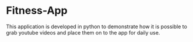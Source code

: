 # Fitness-App

This application is developed in python to demonstrate how it is possible to grab youtube videos and place them on to the app for daily use.

